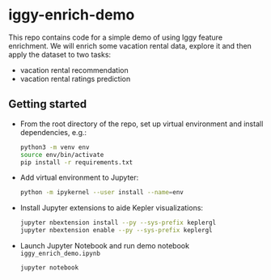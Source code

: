 # iggy-enrich-demo

This repo contains code for a simple demo of using Iggy feature enrichment.
We will enrich some vacation rental data, explore it and then apply the dataset to two tasks:
- vacation rental recommendation
- vacation rental ratings prediction

## Getting started


- From the root directory of the repo, set up virtual environment and install dependencies, e.g.:
    ```sh
    python3 -m venv env
    source env/bin/activate
    pip install -r requirements.txt
    ```

- Add virtual environment to Jupyter:
    ```sh
    python -m ipykernel --user install --name=env
    ```

- Install Jupyter extensions to aide Kepler visualizations:
    ```sh
    jupyter nbextension install --py --sys-prefix keplergl
    jupyter nbextension enable --py --sys-prefix keplergl
    ```

- Launch Jupyter Notebook and run demo notebook `iggy_enrich_demo.ipynb`
    ```sh
    jupyter notebook
    ```